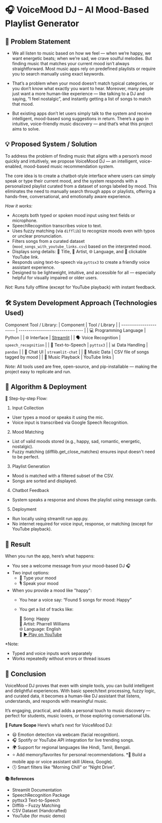# **🎧 VoiceMood DJ – AI Mood-Based Playlist Generator**

## **🧠 Problem Statement**
- We all listen to music based on how we feel — when we’re happy, we want energetic beats; when we’re sad, we crave soulful melodies. But finding music that matches your current mood isn’t always straightforward. Most music apps rely on predefined playlists or require you to search manually using exact keywords.

- That’s a problem when your mood doesn’t match typical categories, or you don’t know what exactly you want to hear. Moreover, many people just want a more human-like experience — like talking to a DJ and saying, “I feel nostalgic”, and instantly getting a list of songs to match that mood.

- But existing apps don’t let users simply talk to the system and receive intelligent, mood-based song suggestions in return. There’s a gap in intuitive, voice-friendly music discovery — and that’s what this project aims to solve.

## **💡 Proposed System / Solution**

To address the problem of finding music that aligns with a person’s mood quickly and intuitively, we propose VoiceMood DJ — an intelligent, voice-enabled, mood-based music recommendation system.

The core idea is to create a chatbot-style interface where users can simply speak or type their current mood, and the system responds with a personalized playlist curated from a dataset of songs labeled by mood. This eliminates the need to manually search through apps or playlists, offering a hands-free, conversational, and emotionally aware experience.

*How it works:*
* Accepts both typed or spoken mood input using text fields or microphone.
* SpeechRecognition transcribes voice to text.
* Uses fuzzy matching (via `difflib`) to recognize moods even with typos or unclear pronunciation.
* Filters songs from a curated dataset (`mood_songs_with_youtube_links.csv`) based on the interpreted mood.
* Displays song details: 🎵 Title, 🎤 Artist, 🌐 Language, and 🔗 clickable YouTube link.
* Responds using text-to-speech via `pyttsx3` to create a friendly voice assistant experience.
* Designed to be lightweight, intuitive, and accessible for all — especially helpful for visually impaired or older users.

*Not:* Runs fully offline (except for YouTube playback) with instant feedback.

## **🛠️ System Development Approach (Technologies Used)**

Component	Tool / Library: 
| Component               | Tool / Library                    |
| ----------------------- | --------------------------------- |
| 💻 Programming Language | Python                            |
| 🌐 Interface            | [Streamlit](https://streamlit.io) |
| 🗣️ Voice Recognition   | `speech_recognition`              |
| 🧠 Text-to-Speech       | `pyttsx3`                         |
| 📊 Data Handling        | `pandas`                          |
| 💬 Chat UI              | `streamlit-chat`                  |
| 🎵 Music Data           | CSV file of songs tagged by mood  |
| 🔗 Music Playback       | YouTube links                     |

*Note:* All tools used are free, open-source, and pip-installable — making the project easy to replicate and run.

## **🧩 Algorithm & Deployment**

🔁 Step-by-step Flow:

1. Input Collection
* User types a mood or speaks it using the mic.
* Voice input is transcribed via Google Speech Recognition.

2. Mood Matching
* List of valid moods stored (e.g., happy, sad, romantic, energetic, nostalgic).
* Fuzzy matching (difflib.get_close_matches) ensures input doesn't need to be perfect.

3. Playlist Generation
* Mood is matched with a filtered subset of the CSV.
* Songs are sorted and displayed.

4. Chatbot Feedback
* System speaks a response and shows the playlist using message cards. 

5. Deployment
* Run locally using streamlit run app.py.
* No internet required for voice input, response, or matching (except for YouTube playback).

## **📸 Result**

When you run the app, here’s what happens:
* You see a welcome message from your mood-based DJ 🎧
* Two input options:
   - 📩 Type your mood
   - 🎙️ Speak your mood
* When you provide a mood like "happy":
  - You hear a voice say: “Found 5 songs for mood: Happy”
  - You get a list of tracks like:

    🎵 Song: Happy  
    🎤 Artist: Pharrell Williams  
    🌐 Language: English  
    🔗 [▶️ Play on YouTube](https://youtube.com/link)

*Note: 
  * Typed and voice inputs work separately
  * Works repeatedly without errors or thread issues

## **🧾 Conclusion**
VoiceMood DJ proves that even with simple tools, you can build intelligent and delightful experiences. With basic speech/text processing, fuzzy logic, and curated data, it becomes a human-like DJ assistant that listens, understands, and responds with meaningful music.

It’s engaging, practical, and adds a personal touch to music discovery — perfect for students, music lovers, or those exploring conversational UIs.

**🚀 Future Scope**
Here’s what’s next for VoiceMood DJ:

* 😃 Emotion detection via webcam (facial recognition).
* 🎧 Spotify or YouTube API integration for live trending songs.
* 🌍 Support for regional languages like Hindi, Tamil, Bengali.
* ⭐ Add memory/favorites for personal recommendations.
*📱 Build a mobile app or voice assistant skill (Alexa, Google).
* 🕓 Smart filters like “Morning Chill” or “Night Drive”.

**📚 References**

* Streamlit Documentation
* SpeechRecognition Package
* pyttsx3 Text-to-Speech
* Difflib – Fuzzy Matching
* CSV Dataset (Handcrafted)
* YouTube (for music demo)

